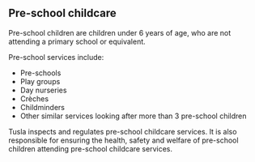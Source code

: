 ##  Pre-school childcare

Pre-school children are children under 6 years of age, who are not attending a
primary school or equivalent.

Pre-school services include:

  * Pre-schools 
  * Play groups 
  * Day nurseries 
  * Crèches 
  * Childminders 
  * Other similar services looking after more than 3 pre-school children 

Tusla inspects and regulates pre-school childcare services. It is also
responsible for ensuring the health, safety and welfare of pre-school children
attending pre-school childcare services.
